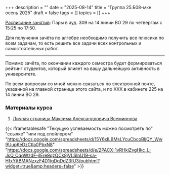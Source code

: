 +++
description = ""
date = "2025-08-14"
title = "Группа 25.Б08-мкн осень 2025"
draft = false
tags = []
topics = []
+++


[Расписание занятий](https://timetable.spbu.ru/MCSC/StudentGroupEvents/Primary/427323):
Пары в ауд. 309 на 14 линии ВО 29 по четвергам с 15:25 по 17:50.

Для получения зачёта по алгебре необходимо получить все плюсики по всем задачам, то есть решить все задачи всех контрольных и самостоятельных работ.
***
Помимо зачёта, по окончании каждого семестра будет формироваться рейтинг студентов, который влияет на вашу дальнейшую активность в университете.

По всем вопросам со мной можно связаться по электронной почте, указанной на главной странице этого сайта, и по ХХХ в кабинете 225 на 14 линии ВО 29.

### Материалы курса
 1. [Личная страница Максима Александровича Всемирнова](https://logic.pdmi.ras.ru/~vsemir/)

{{< iframetablesafe "Текущую успеваемость можно посмотреть по" "ссылке" "или под спойлером" "https://docs.google.com/spreadsheets/d/15Y6xlLBMsLYcuCbcoBljQY_Ww9UupKeDzCtla0PbxN8" "https://docs.google.com/spreadsheets/d/e/2PACX-1vRHkiZvgHkc_L-JsQ_CqqWzdF-jIEre9qzQCk8jVLSInU19-sa-HfxYttBMANzxzF4D1tgDqDdZ3fU3/pubhtml?widget=true&amp;headers=false" >}}